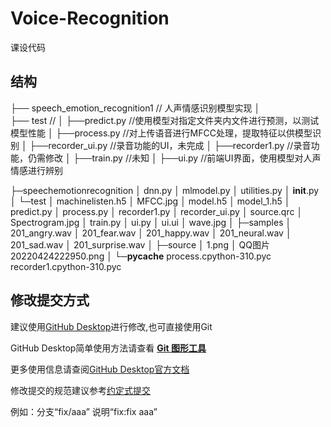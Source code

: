 # Voice-Recognition
 
课设代码

## 结构

├── speech_emotion_recognition1             // 人声情感识别模型实现
│   
├── test                                    //
│   ├──predict.py //使用模型对指定文件夹内文件进行预测，以测试模型性能
│   ├──process.py //对上传语音进行MFCC处理，提取特征以供模型识别
│   ├──recorder_ui.py //录音功能的UI，未完成
│   ├──recorder1.py //录音功能，仍需修改
│   ├──train.py //未知
│   ├──ui.py //前端UI界面，使用模型对人声情感进行辨别

├─speechemotionrecognition
│      dnn.py
│      mlmodel.py
│      utilities.py
│      __init__.py
│
└─test
    │  machinelisten.h5
    │  MFCC.jpg
    │  model.h5
    │  model_1.h5
    │  predict.py
    │  process.py
    │  recorder1.py
    │  recorder_ui.py
    │  source.qrc
    │  Spectrogram.jpg
    │  train.py
    │  ui.py
    │  ui.ui
    │  wave.jpg
    │
    ├─samples
    │      201_angry.wav
    │      201_fear.wav
    │      201_happy.wav
    │      201_neural.wav
    │      201_sad.wav
    │      201_surprise.wav
    │
    ├─source
    │      1.png
    │      QQ图片20220424222950.png
    │
    └─__pycache__
            process.cpython-310.pyc
            recorder1.cpython-310.pyc

## 修改提交方式

建议使用[GitHub Desktop](https://desktop.github.com/)进行修改,也可直接使用Git

GitHub Desktop简单使用方法请查看 **[Git 图形工具](https://zhuanlan.zhihu.com/p/506933414)**

更多使用信息请查阅[GitHub Desktop官方文档](https://docs.github.com/zh/desktop/overview/getting-started-with-github-desktop)

修改提交的规范建议参考[约定式提交](https://www.conventionalcommits.org/zh-hans/v1.0.0/)

例如：分支“fix/aaa”  说明“fix:fix aaa”
